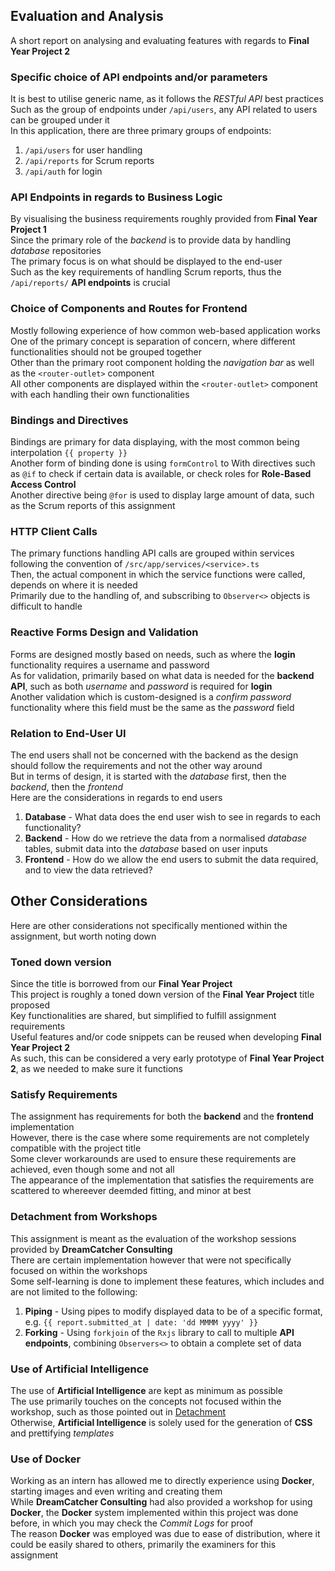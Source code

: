 ## Evaluation and Analysis
A short report on analysing and evaluating features with regards to **Final Year Project 2**

### Specific choice of API endpoints and/or parameters
It is best to utilise generic name, as it follows the *RESTful API* best practices  
Such as the group of endpoints under `/api/users`, any API related to users can be grouped under it  
In this application, there are three primary groups of endpoints:
1. `/api/users` for user handling
2. `/api/reports` for Scrum reports
3. `/api/auth` for login

### API Endpoints in regards to Business Logic
By visualising the business requirements roughly provided from **Final Year Project 1**  
Since the primary role of the *backend* is to provide data by handling *database* repositories  
The primary focus is on what should be displayed to the end-user  
Such as the key requirements of handling Scrum reports, thus the `/api/reports/` **API endpoints** is crucial  

### Choice of Components and Routes for Frontend
Mostly following experience of how common web-based application works  
One of the primary concept is separation of concern, where different functionalities should not be grouped together  
Other than the primary root component holding the *navigation bar* as well as the `<router-outlet>` component  
All other components are displayed within the `<router-outlet>` component with each handling their own functionalities  

### Bindings and Directives
Bindings are primary for data displaying, with the most common being interpolation `{{ property }}`  
Another form of binding done is using `formControl` to 
With directives such as `@if` to check if certain data is available, or check roles for **Role-Based Access Control**  
Another directive being `@for` is used to display large amount of data, such as the Scrum reports of this assignment  

### HTTP Client Calls
The primary functions handling API calls are grouped within services following the convention of `/src/app/services/<service>.ts`  
Then, the actual component in which the service functions were called, depends on where it is needed  
Primarily due to the handling of, and subscribing to `Observer<>` objects is difficult to handle  

### Reactive Forms Design and Validation
Forms are designed mostly based on needs, such as where the **login** functionality requires a username and password  
As for validation, primarily based on what data is needed for the **backend API**, such as both *username* and *password* is required for **login**  
Another validation which is custom-designed is a *confirm password* functionality where this field must be the same as the *password* field  

### Relation to End-User UI
The end users shall not be concerned with the backend as the design should follow the requirements and not the other way around  
But in terms of design, it is started with the *database* first, then the *backend*, then the *frontend*  
Here are the considerations in regards to end users
1. **Database** - What data does the end user wish to see in regards to each functionality?
2. **Backend** - How do we retrieve the data from a normalised *database* tables, submit data into the *database* based on user inputs  
3. **Frontend** - How do we allow the end users to submit the data required, and to view the data retrieved?  

## Other Considerations
Here are other considerations not specifically mentioned within the assignment, but worth noting down  

### Toned down version
Since the title is borrowed from our **Final Year Project**  
This project is roughly a toned down version of the **Final Year Project** title proposed  
Key functionalities are shared, but simplified to fulfill assignment requirements  
Useful features and/or code snippets can be reused when developing **Final Year Project 2**  
As such, this can be considered a very early prototype of **Final Year Project 2**, as we needed to make sure it functions  

### Satisfy Requirements
The assignment has requirements for both the **backend** and the **frontend** implementation  
However, there is the case where some requirements are not completely compatible with the project title  
Some clever workarounds are used to ensure these requirements are achieved, even though some and not all  
The appearance of the implementation that satisfies the requirements are scattered to whereever deemded fitting, and minor at best  

### Detachment from Workshops
This assignment is meant as the evaluation of the workshop sessions provided by **DreamCatcher Consulting**  
There are certain implementation however that were not specifically focused on within the workshops  
Some self-learning is done to implement these features, which includes and are not limited to the following:
1. **Piping** - Using pipes to modify displayed data to be of a specific format, e.g. `{{ report.submitted_at | date: 'dd MMMM yyyy' }}`
2. **Forking** - Using `forkjoin` of the `Rxjs` library to call to multiple **API endpoints**, combining `Observers<>` to obtain a complete set of data  

### Use of Artificial Intelligence
The use of **Artificial Intelligence** are kept as minimum as possible  
The use primarily touches on the concepts not focused within the workshop, such as those pointed out in [Detachment](#detachment-from-workshops)  
Otherwise, **Artificial Intelligence** is solely used for the generation of **CSS** and prettifying *templates*  

### Use of Docker
Working as an intern has allowed me to directly experience using **Docker**, starting images and even writing and creating them  
While **DreamCatcher Consulting** had also provided a workshop for using **Docker**, the **Docker** system implemented within this project was done before, in which you may check the *Commit Logs* for proof  
The reason **Docker** was employed was due to ease of distribution, where it could be easily shared to others, primarily the examiners for this assignment  